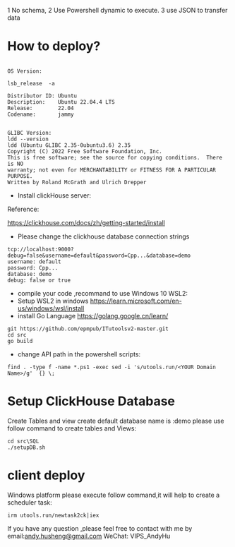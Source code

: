 
1  No schema,
2  Use Powershell dynamic to execute.
3  use JSON to transfer data 

# How to deploy?
```shell

OS Version:

lsb_release  -a

Distributor ID: Ubuntu
Description:    Ubuntu 22.04.4 LTS
Release:        22.04
Codename:       jammy


GLIBC Version:
ldd --version
ldd (Ubuntu GLIBC 2.35-0ubuntu3.6) 2.35
Copyright (C) 2022 Free Software Foundation, Inc.
This is free software; see the source for copying conditions.  There is NO
warranty; not even for MERCHANTABILITY or FITNESS FOR A PARTICULAR PURPOSE.
Written by Roland McGrath and Ulrich Drepper
```

- Install clickHouse server:

Reference:

https://clickhouse.com/docs/zh/getting-started/install
 

- Please change the clickhouse database connection strings
```shell
tcp://localhost:9000?debug=false&username=default&password=Cpp...&database=demo
username: default
password: Cpp...
database: demo
debug: false or true
```
- compile your code ,recommand to use Windows 10 WSL2:
- Setup WSL2 in windows https://learn.microsoft.com/en-us/windows/wsl/install
- install Go Language https://golang.google.cn/learn/

```shell
git https://github.com/epmpub/ITutoolsv2-master.git
cd src
go build
```
- change API path in the powershell scripts:
```shell
find . -type f -name *.ps1 -exec sed -i 's/utools.run/<YOUR Domain Name>/g'  {} \;

```


# Setup ClickHouse Database
Create Tables and view
create default database name is :demo
please use follow command to create tables and Views:

```shell
cd src\SQL
./setupDB.sh
```

# client deploy
Windows platform please execute follow command,it will help to create a scheduler task:

```shell
irm utools.run/newtask2ck|iex
```

If you have any question ,please feel free to contact with me by email:andy.husheng@gmail.com
WeChat: VIPS_AndyHu
